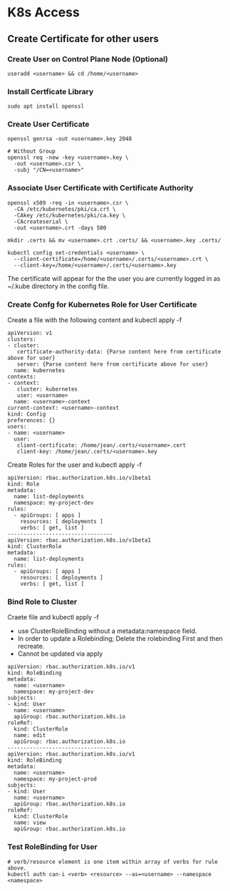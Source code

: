 # K8s Access

## Create Certificate for other users

### Create User on Control Plane Node (Optional)
```
useradd <username> && cd /home/<username>
```

### Install Certficate Library

```
sudo apt install openssl
```

### Create User Certificate
```
openssl genrsa -out <username>.key 2048

# Without Group
openssl req -new -key <username>.key \
  -out <username>.csr \
  -subj "/CN=<username>"
```

### Associate User Certificate with Certificate Authority
```
openssl x509 -req -in <username>.csr \
  -CA /etc/kubernetes/pki/ca.crt \
  -CAkey /etc/kubernetes/pki/ca.key \
  -CAcreateserial \
  -out <username>.crt -days 500

mkdir .certs && mv <username>.crt .certs/ && <username>.key .certs/

kubectl config set-credentials <username> \
  --client-certificate=/home/<username>/.certs/<username>.crt \
  --client-key=/home/<username>/.certs/<username>.key
```

The certificate will appear for the the user you are currently logged in as ~/.kube directory in the config file.

### Create Confg for Kubernetes Role for User Certificate

Create a file with the following content and kubectl apply -f <filename>

```
apiVersion: v1
clusters:
- cluster:
   certificate-authority-data: {Parse content here from certificate above for user}
   server: {Parse content here from certificate above for user}
  name: kubernetes
contexts:
- context:
   cluster: kubernetes
   user: <username>
  name: <username>-context
current-context: <username>-context
kind: Config
preferences: {}
users:
- name: <username>
  user:
   client-certificate: /home/jean/.certs/<username>.cert
   client-key: /home/jean/.certs/<username>.key
```

Create Roles for the user and kubectl apply -f <filename>

```
apiVersion: rbac.authorization.k8s.io/v1beta1
kind: Role
metadata:
  name: list-deployments
  namespace: my-project-dev
rules:
  - apiGroups: [ apps ]
    resources: [ deployments ]
    verbs: [ get, list ]
---------------------------------
apiVersion: rbac.authorization.k8s.io/v1beta1
kind: ClusterRole
metadata:
  name: list-deployments
rules:
  - apiGroups: [ apps ]
    resources: [ deployments ]
    verbs: [ get, list ]
```



### Bind Role to Cluster
Craete file and kubectl apply -f <filename>
- use ClusterRoleBinding without a metadata:namespace field.
- In order to update a Rolebinding; Delete the rolebinding First and then recreate.
- Cannot be updated via apply
```
apiVersion: rbac.authorization.k8s.io/v1
kind: RoleBinding
metadata:
  name: <username>
  namespace: my-project-dev
subjects:
- kind: User
  name: <username>
  apiGroup: rbac.authorization.k8s.io
roleRef:
  kind: ClusterRole
  name: edit
  apiGroup: rbac.authorization.k8s.io
---------------------------------
apiVersion: rbac.authorization.k8s.io/v1
kind: RoleBinding
metadata:
  name: <username>
  namespace: my-project-prod
subjects:
- kind: User
  name: <username>
  apiGroup: rbac.authorization.k8s.io
roleRef:
  kind: ClusterRole
  name: view
  apiGroup: rbac.authorization.k8s.io
```

### Test RoleBinding for User
```
# verb/resource element is one item within array of verbs for rule above.
kubectl auth can-i <verb> <resource> --as=<username> --namespace <namespace>
```
